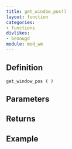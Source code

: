 ```yaml
---
title: get_window_pos()
layout: function
categories:
- functions
divlikes:
- bennugd
module: mod_wm
---
```


## Definition

    get_window_pos ( )

## Parameters

## Returns

## Example
